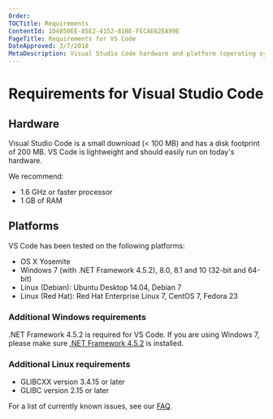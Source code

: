 ```yaml
---
Order:
TOCTitle: Requirements
ContentId: 1D4850EE-85E2-4152-81BE-FECAE62EA99E
PageTitle: Requirements for VS Code
DateApproved: 3/7/2018
MetaDescription: Visual Studio Code hardware and platform (operating system) requirements.
---
```

# Requirements for Visual Studio Code

## Hardware

Visual Studio Code is a small download (< 100 MB) and has a disk footprint of 200 MB. VS Code is lightweight and should easily run on today's hardware.

We recommend:

* 1.6 GHz or faster processor
* 1 GB of RAM

## Platforms

VS Code has been tested on the following platforms:

* OS X Yosemite
* Windows 7 (with .NET Framework 4.5.2), 8.0, 8.1 and 10 (32-bit and 64-bit)
* Linux (Debian): Ubuntu Desktop 14.04, Debian 7
* Linux (Red Hat): Red Hat Enterprise Linux 7, CentOS 7, Fedora 23

### Additional Windows requirements

.NET Framework 4.5.2 is required for VS Code.  If you are using Windows 7, please make sure [.NET Framework 4.5.2](https://www.microsoft.com/en-us/download/details.aspx?id=42643) is installed.

### Additional Linux requirements

* GLIBCXX version 3.4.15 or later
* GLIBC version 2.15 or later

For a list of currently known issues, see our [FAQ](faq).
